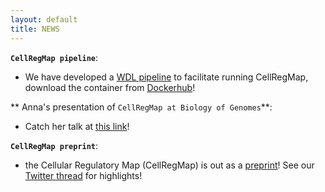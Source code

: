 ```yaml
---
layout: default
title: NEWS
---
```

<!-- 
**`CellRegMap paper out in MSB!`**:  
- the CellRegMap is out in Molecular Systems Biology check out [the paper]() and see here for a [Twitter thread]()! -->

**`CellRegMap pipeline`**:  
- We have developed a [WDL pipeline](https://github.com/populationgenomics/CellRegMap_pipeline) to facilitate running CellRegMap, download the container from [Dockerhub](https://hub.docker.com/repository/docker/annasecuomo/cellregmap_pipeline)!

** Anna's presentation of `CellRegMap at Biology of Genomes`**:  
- Catch her talk at [this link](https://www.youtube.com/watch?v=ZAWJExHN3Cc)!

**`CellRegMap preprint`**:  
- the Cellular Regulatory Map (CellRegMap) is out as a [preprint](https://www.biorxiv.org/content/10.1101/2021.09.01.458524v1)! See our [Twitter thread](https://twitter.com/AnnaSECuomo/status/1434059443956862978) for highlights!
